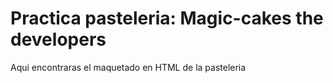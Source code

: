 # Practica pasteleria: Magic-cakes the developers

Aqui encontraras el maquetado en HTML de la pasteleria
